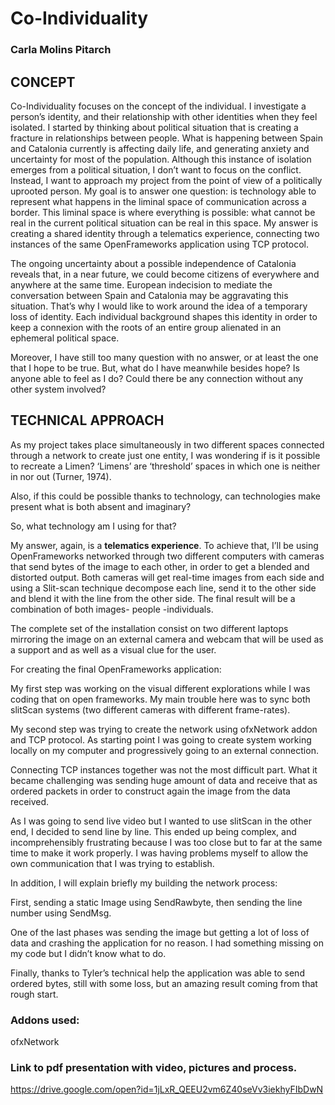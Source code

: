 # Co-Individuality

### Carla Molins Pitarch


## CONCEPT 

Co-Individuality focuses on the concept of the individual. I investigate a person’s identity, and their relationship with other identities when they feel isolated. I started by thinking about political situation that is creating a fracture in relationships between people. What is happening between Spain and Catalonia currently is affecting daily life, and generating anxiety and uncertainty for most of the population. Although this instance of isolation emerges from a political situation, I don’t want to focus on the conflict. Instead, I want to approach my project from the point of view of a politically uprooted person. My goal is to answer one question: is technology able to represent what happens in the liminal space of communication across a border. This liminal space is where everything is possible: what cannot be real in the current political situation can be real in this space. My answer is creating a shared identity through a telematics experience, connecting two instances of the same OpenFrameworks application using TCP protocol.

The ongoing uncertainty about a possible independence of Catalonia reveals that, in a near future, we could become citizens of everywhere and anywhere at the same time. European indecision to mediate the conversation between Spain and Catalonia may be aggravating this situation. That’s why I would like to work around the idea of a temporary loss of identity. Each individual background shapes this identity in order to keep a connexion with the roots of an entire group alienated in an ephemeral political space.

Moreover, I have still too many question with no answer, or at least the one that I hope to be true. But, what do I have meanwhile besides hope?  Is anyone able to feel as I do? Could there be any connection without any other system involved?


## TECHNICAL APPROACH

As my project takes place simultaneously in two different spaces connected through a network to create just one entity, I was wondering if is it possible to recreate a Limen? ‘Limens’ are ‘threshold’ spaces in which one is neither in nor out (Turner, 1974).

Also, if this could be possible thanks to technology, can technologies make present what is both absent and imaginary?

So, what technology am I using for that?

My answer, again, is a **telematics experience**. To achieve that, I’ll be using OpenFrameworks networked through two different computers with cameras that send bytes of the image to each other, in order to get a blended and distorted output. Both cameras will get real-time images from each side and using a Slit-scan technique decompose each line, send it to the other side and blend it with the line from the other side. The final result will be a combination of both images- people -individuals.

The complete set of the installation consist on two different laptops mirroring the image on an external camera and webcam that will be used as a support and as well as a visual clue for the user.


For creating the final OpenFrameworks application:

My first step was working on the visual different explorations while I was coding that on open frameworks. My main trouble here was to sync both slitScan systems (two different cameras with different frame-rates).

My second step was trying to create the network using ofxNetwork addon and TCP protocol. As starting point I was going to create system working locally on my computer and progressively going to an external connection.

Connecting TCP instances together was not the most difficult part. What it became challenging was sending huge amount of data and receive that as ordered packets in order to construct again the image from the data received.

As I was going to send live video but I wanted to use slitScan in the other end, I decided to send line by line. This ended up being complex, and incomprehensibly frustrating because I was too close but to far at the same time to make it work properly. I was having problems myself to allow the own communication that I was trying to establish.

In addition, I will explain briefly my building the network process:

First, sending a static Image using SendRawbyte, then sending the line number using SendMsg.

One of the last phases was sending the image but getting a lot of loss of data and crashing the application for no reason. I had something missing on my code but I didn’t know what to do.

Finally, thanks to Tyler’s technical help the application was able to send ordered bytes, still with some loss, but an amazing result coming from that rough start.


### Addons used:

 ofxNetwork


### Link to pdf presentation with video, pictures and process.
 
https://drive.google.com/open?id=1jLxR_QEEU2vm6Z40seVv3iekhyFIbDwN